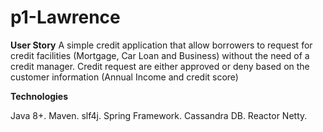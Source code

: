 
# p1-Lawrence
**User Story**
A simple credit application that allow borrowers to request for credit facilities (Mortgage, Car Loan and Business) without the need of a credit manager.
Credit request are either approved or deny based on the customer information (Annual Income and credit score)

**Technologies**


Java 8+.
Maven.
slf4j.
Spring Framework.
Cassandra DB.
Reactor Netty.

